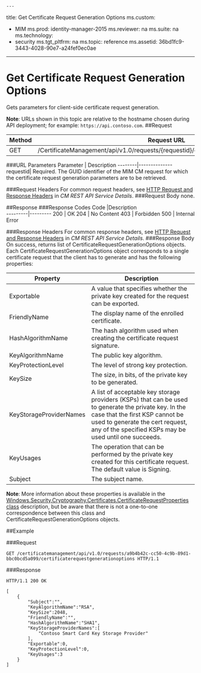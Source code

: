     ---
title: Get Certificate Request Generation Options
ms.custom:
  - MIM
ms.prod: identity-manager-2015
ms.reviewer: na
ms.suite: na
ms.technology:
  - security
ms.tgt_pltfrm: na
ms.topic: reference
ms.assetid: 36bd1fc9-3443-4028-90e7-a24fef0ec0ae
---
# Get Certificate Request Generation Options
Gets parameters for client-side certificate request generation.

**Note**: URLs shown in this topic are relative to the hostname chosen during API deployment; for example: `https://api.contoso.com`.
##Request


Method  |Request URL  
---------|---------
GET     |/CertificateManagement/api/v1.0/requests/{requestid}/certificaterequestgenerationoptions

###URL Parameters
Parameter | Description
--------|--------------
requestid| Required. The GUID identifier of the MIM CM request for which the certificate request generation parameters are to be retrieved.

###Request Headers
For common request headers, see [HTTP Request and Response Headers](certificate-management-rest-api-service-details.md#HttpHeaders) in *CM REST API Service Details*.
###Request Body
none.


##Response
###Response Codes
Code  |Description  
---------|---------
200 | OK
204 | No Content
403 | Forbidden
500 | Internal Error

###Response Headers
For common response headers, see [HTTP Request and Response Headers](certificate-management-rest-api-service-details.md#HttpHeaders) in *CM REST API Service Details*.
###Response Body
On success, returns list of CertificateRequestGenerationOptions objects. Each CertificateRequestGenerationOptions object corresponds to a single certificate request that the client has to generate and has the following properties:

Property| Description
--------|-----------
Exportable | A value that specifies whether the private key created for the request can be exported.
FriendlyName | The display name of the enrolled certificate.
HashAlgorithmName | The hash algorithm used when creating the certificate request signature.
KeyAlgorithmName | The public key algorithm.
KeyProtectionLevel | The level of strong key protection.
KeySize | The size, in bits, of the private key to be generated.
KeyStorageProviderNames | A list of acceptable key storage providers (KSPs) that can be used to generate the private key. In the case that the first KSP cannot be used to generate the cert request, any of the specified KSPs may be used until one succeeds.
KeyUsages | The operation that can be performed by the private key created for this certificate request. The default value is Signing.
Subject | The subject name.

**Note**: More information about these properties is available in the [Windows.Security.Cryptography.Certificates.CertificateRequestProperties class](https://msdn.microsoft.com/en-us/library/windows/apps/br212079.aspx) description, but be aware that there is not a one-to-one correspondence between this class and CertificateRequestGenerationOptions objects.

##Example

###Request
```
GET /certificatemanagement/api/v1.0/requests/a9b4b42c-cc50-4c9b-89d1-bbc0bcd5a099/certificaterequestgenerationoptions HTTP/1.1

```
###Response
```
HTTP/1.1 200 OK

[
    {
        "Subject":"",
        "KeyAlgorithmName":"RSA",
        "KeySize":2048,
        "FriendlyName":"",
        "HashAlgorithmName":"SHA1",
        "KeyStorageProviderNames":[
            "Contoso Smart Card Key Storage Provider"
        ],
        "Exportable":0,
        "KeyProtectionLevel":0,
        "KeyUsages":3
    }
]
```       
